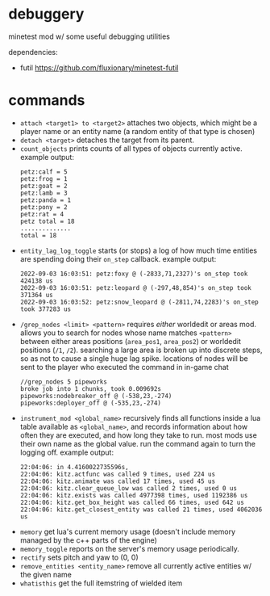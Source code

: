 # debuggery

minetest mod w/ some useful debugging utilities

dependencies:
* futil https://github.com/fluxionary/minetest-futil

# commands

* `attach <target1> to <target2>`
  attaches two objects, which might be a player name or an entity name (a random entity of that type is chosen)
* `detach <target>`
  detaches the target from its parent.
* `count_objects`
  prints counts of all types of objects currently active.
  example output:
  ```
  petz:calf = 5
  petz:frog = 1
  petz:goat = 2
  petz:lamb = 3
  petz:panda = 1
  petz:pony = 2
  petz:rat = 4
  petz total = 18
  ..............
  total = 18
  ```
* `entity_lag_log_toggle`
  starts (or stops) a log of how much time entities are spending doing their `on_step` callback.
  example output:
  ```
  2022-09-03 16:03:51: petz:foxy @ (-2833,71,2327)'s on_step took 424138 us
  2022-09-03 16:03:51: petz:leopard @ (-297,48,854)'s on_step took 371364 us
  2022-09-03 16:03:52: petz:snow_leopard @ (-2811,74,2283)'s on_step took 377283 us
  ```
* `/grep_nodes <limit> <pattern>`
  requires *either* worldedit or areas mod. allows you to search for nodes whose name matches `<pattern>` between
  either areas positions (`area_pos1`, `area_pos2`) or worldedit positions (`/1`, `/2`). searching a large area is
  broken up into discrete steps, so as not to cause a single huge lag spike. locations of nodes will be sent to
  the player who executed the command in in-game chat
  ```
  //grep_nodes 5 pipeworks
  broke job into 1 chunks, took 0.009692s
  pipeworks:nodebreaker_off @ (-538,23,-274)
  pipeworks:deployer_off @ (-535,23,-274)
  ```
* `instrument_mod <global_name>`
  recursively finds all functions inside a lua table available as `<global_name>`, and records information about how
  often they are executed, and how long they take to run. most mods use their own name as the global value.
  run the command again to turn the logging off. example output:
  ```
  22:04:06: in 4.4160022735596s,
  22:04:06: kitz.actfunc was called 9 times, used 224 us
  22:04:06: kitz.animate was called 17 times, used 45 us
  22:04:06: kitz.clear_queue_low was called 2 times, used 0 us
  22:04:06: kitz.exists was called 4977398 times, used 1192386 us
  22:04:06: kitz.get_box_height was called 66 times, used 642 us
  22:04:06: kitz.get_closest_entity was called 21 times, used 4062036 us
  ```
* `memory`
  get lua's current memory usage (doesn't include memory managed by the c++ parts of the engine)
* `memory_toggle`
  reports on the server's memory usage periodically.
* `rectify`
  sets pitch and yaw to (0, 0)
* `remove_entities <entity_name>`
  remove all currently active entities w/ the given name
* `whatisthis`
  get the full itemstring of wielded item
